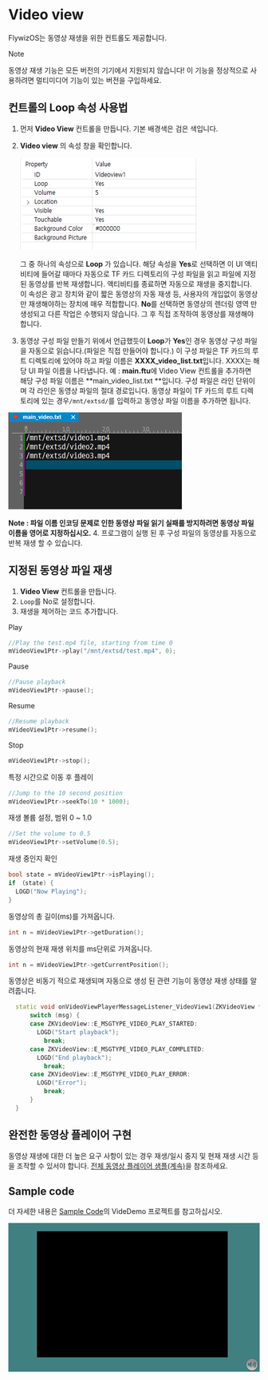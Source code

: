 # Video view
FlywizOS는 동영상 재생을 위한 컨트롤도 제공합니다.

> [!Note]
> 동영상 재생 기능은 모든 버전의 기기에서 지원되지 않습니다! 이 기능을 정상적으로 사용하려면 멀티미디어 기능이 있는 버전을 구입하세요.

## 컨트롤의 Loop 속성 사용법
1. 먼저 **Video View** 컨트롤을 만듭니다. 기본 배경색은 검은 색입니다.

2. **Video view** 의 속성 창을 확인합니다.

   ![](assets/video/properties.png)  

    그 중 하나의 속성으로 **Loop** 가 있습니다.
    해당 속성을 **Yes**로 선택하면 이 UI 액티비티에 들어갈 때마다 자동으로 TF 카드 디렉토리의 구성 파일을 읽고 파일에 지정된 동영상를 반복 재생합니다. 액티비티를 종료하면 자동으로 재생을 중지합니다. 이 속성은 광고 장치와 같이 짧은 동영상의 자동 재생 등, 사용자의 개입없이 동영상 만 재생해야하는 장치에 매우 적합합니다.
    **No**를 선택하면 동영상의 렌더링 영역 만 생성되고 다른 작업은 수행되지 않습니다. 그 후 직접 조작하여 동영상를 재생해야 합니다.

3. 동영상 구성 파일 만들기
  위에서 언급했듯이 **Loop**가 **Yes**인 경우 동영상 구성 파일을 자동으로 읽습니다.(파일은 직접 만들어야 합니다.)
  이 구성 파일은 TF 카드의 루트 디렉토리에 있어야 하고 파일 이름은 **XXXX_video_list.txt**입니다.
  XXXX는 해당 UI 파일 이름을 나타냅니다. 예 : **main.ftu**에 Video View 컨트롤을 추가하면 해당 구성 파일 이름은 **main_video_list.txt **입니다.
  구성 파일은 라인 단위이며 각 라인은 동영상 파일의 절대 경로입니다. 동영상 파일이 TF 카드의 루트 디렉토리에 있는 경우`/mnt/extsd/`를 입력하고 동영상 파일 이름을 추가하면 됩니다.

  ![](assets/video/video_list.png)

  **Note : 파일 이름 인코딩 문제로 인한 동영상 파일 읽기 실패를 방지하려면 동영상 파일 이름을 영어로 지정하십시오.**
4. 프로그램이 실행 된 후 구성 파일의 동영상를 자동으로 반복 재생 할 수 있습니다.

## 지정된 동영상 파일 재생
1. **Video View** 컨트롤을 만듭니다.
2. `Loop`를 No로 설정합니다.
3. 재생을 제어하는 코드 추가합니다.

Play

  ```c++
  //Play the test.mp4 file, starting from time 0
  mVideoView1Ptr->play("/mnt/extsd/test.mp4", 0);
  ```
  Pause
  ```c++
  //Pause playback
  mVideoView1Ptr->pause();
  ```
  Resume
  ```c++
  //Resume playback
  mVideoView1Ptr->resume();
  ```
  Stop
  ```c++
  mVideoView1Ptr->stop();
  ```
  특정 시간으로 이동 후 플레이
  ```c++
  //Jump to the 10 second position
  mVideoView1Ptr->seekTo(10 * 1000);
  ```
  재생 볼륨 설정, 범위 0 ~ 1.0
  ```c++
  //Set the volume to 0.5
  mVideoView1Ptr->setVolume(0.5);
  ```
  재생 중인지 확인
  ```c++
  bool state = mVideoView1Ptr->isPlaying();
  if （state) {
    LOGD("Now Playing");
  }
  ```
  동영상의 총 길이(ms)를 가져옵니다.
  ```c++
  int n = mVideoView1Ptr->getDuration();
  ```

  동영상의 현재 재생 위치를 ms단위로 가져옵니다.
  ```c++
  int n = mVideoView1Ptr->getCurrentPosition();
  ```

  동영상은 비동기 적으로 재생되며 자동으로 생성 된 관련 기능이 동영상 재생 상태를 알려줍니다.

  ```c++
    static void onVideoViewPlayerMessageListener_VideoView1(ZKVideoView *pVideoView, int msg) {
        switch (msg) {
        case ZKVideoView::E_MSGTYPE_VIDEO_PLAY_STARTED:
          LOGD("Start playback");
            break;
        case ZKVideoView::E_MSGTYPE_VIDEO_PLAY_COMPLETED:
          LOGD("End playback");
            break;
        case ZKVideoView::E_MSGTYPE_VIDEO_PLAY_ERROR:
          LOGD("Error");
            break;
        }
    }
  ```

## 완전한 동영상 플레이어 구현
 동영상 재생에 대한 더 높은 요구 사항이 있는 경우 재생/일시 중지 및 현재 재생 시간 등을 조작할 수 있서야 합니다. 
[전체 동영상 플레이어 샘플(계속)]()을 참조하세요.

## Sample code
더 자세한 내용은 [Sample Code](demo_download.md#demo_download)의 VideDemo 프로젝트를 참고하십시오.

![](assets/video/preview.png) 